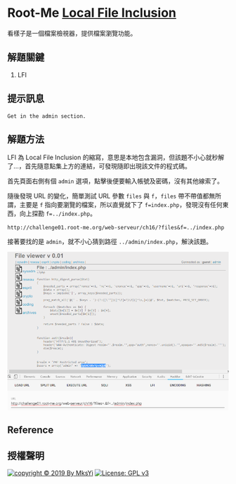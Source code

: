 Root-Me [Local File Inclusion](https://www.root-me.org/en/Challenges/Web-Server/Local-File-Inclusion)
===

看樣子是一個檔案檢視器，提供檔案瀏覽功能。

## 解題關鍵
1. LFI

## 提示訊息
```
Get in the admin section.
```

## 解題方法
LFI 為 Local File Inclusion 的縮寫，意思是本地包含漏洞，但該題不小心就秒解了...，首先隨意點集上方的連結，可發現隨即出現該文件的程式碼。  

首先頁面右側有個 `admin` 選項，點擊後便要輸入帳號及密碼，沒有其他線索了。  

隨後發現 URL 的變化，簡單測試 URL 參數 `files` 與 `f`，`files` 帶不帶值都無所謂，主要是 `f` 指向要瀏覽的檔案，所以直覺就下了 `f=index.php`，發現沒有任何東西，向上探勘 `f=../index.php`。

```
http://challenge01.root-me.org/web-serveur/ch16/?files&f=../index.php
```

接著要找的是 `admin`，就不小心猜到路徑 `../admin/index.php`，解決該題。

![](img/01.png)

## Reference

## 授權聲明
[![copyright © 2019 By MksYi](https://img.shields.io/badge/copyright%20©-%202019%20By%20MksYi-blue.svg)](https://mks.tw/)
[![License: GPL v3](https://img.shields.io/badge/License-GPL%20v3-blue.svg)](https://www.gnu.org/licenses/gpl-3.0)